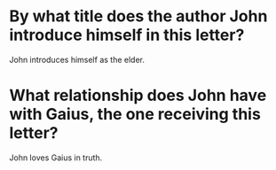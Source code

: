 # By what title does the author John introduce himself in this letter?

John introduces himself as the elder.

# What relationship does John have with Gaius, the one receiving this letter?

John loves Gaius in truth.
